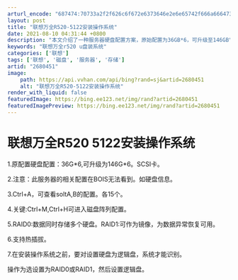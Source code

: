 ```yaml
---
arturl_encode: "687474:70733a2f2f626c6f672e6373646e2e6e65742f666a6664737a:6a2f61727469636c652f64657461696c732f32363830343531"
layout: post
title: "联想万全R520-5122安装操作系统"
date: 2021-08-10 04:31:44 +0800
description: "本文介绍了一种服务器硬盘配置方案，原始配置为36GB*6，可升级至146GB"
keywords: "联想万全r520 u盘装系统"
categories: ['联想']
tags: ['联想', '磁盘', '服务器', '存储']
artid: "2680451"
image:
    path: https://api.vvhan.com/api/bing?rand=sj&artid=2680451
    alt: "联想万全R520-5122安装操作系统"
render_with_liquid: false
featuredImage: https://bing.ee123.net/img/rand?artid=2680451
featuredImagePreview: https://bing.ee123.net/img/rand?artid=2680451
---
```


# 联想万全R520 5122安装操作系统

1.原配置硬盘配置：36G\*6,可升级为146G\*6。SCSI卡。

2.注意：此服务器的相关配置在BOIS无法看到。如硬盘信息。

3.Ctrl+A，可查看soltA,B的配置。各15个。

4.关键:Ctrl+M,Ctrl+H可进入磁盘阵列配置。

5.RAID0:数据同时存储多个硬盘。RAID1:可作为镜像，为数据异常恢复可用。

6.支持热插拔。

7.在安装操作系统之前，要对设置硬盘为逻辑盘，系统才能识别。

操作为选设置为RAID0或RAID1，然后设置逻辑盘。